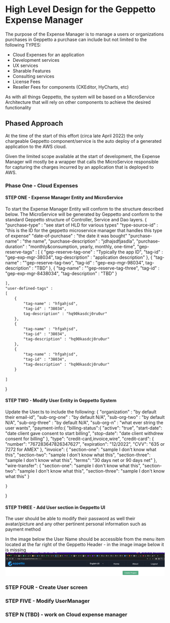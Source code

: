 # High Level Design for the Geppetto Expense Manager

The purpose of the Expense Manager is to manage a users or organizations purchases in Geppetto
a purchase can include but not limited to the following TYPES:

- Cloud Expenses for an application
- Development services
- UX services
- Sharable Features
- Consulting services
- License Fees
- Reseller Fees for components (CKEditor, HyCharts, etc)

As with all things Geppetto, the system will be based on a MicroService Architecture that will rely on other components to achieve the desired functionality

## Phased Approach

At the time of the start of this effort (circa late April 2022) the only chargeable Geppetto component/service is the auto deploy of a generated application to the AWS cloud.

Given the limited scope available at the start of development, the Expense Manager will mostly be a wrapper that calls the MicroService responsible for capturing the charges incurred by an application that is deployed to AWS.

### Phase One - Cloud Expenses

#### STEP ONE - Expense Manager Entity and MicroService

To start the Expense Manager Entity will conform to the structure described below. The MicroService will be generated by Geppetto and conform to the standard Geppetto structure of Controller, Service and Dao layers.
{
    "purchase-type" : "see start of HLD for various types"
    "type-source-id" : "this is the ID for the geppetto microservice manager that handles this type of expense"
    "date-of-purchase" : "the date it was bought"
    "purchase-name" : "the name",
    "purchase-description" : "jdhajsdfjasdla",
    "purchase-duration" : "monthly&consumption, yearly, monthly, one-time",
    "gep-reserve-tags" :
    [
        {
            "gep-reserve-tag-one" : "Typically the app ID",
            "tag-id" : "gep-exp-mgr-38034",
            tag-description" : "application description"
        },
        {
            "tag-name" : ""gep-reserve-tag-two",
            "tag-id" : "gep-exp-mgr-98034",
            tag-description" : "TBD"
        },
        {
            "tag-name" : ""gep-reserve-tag-three",
            "tag-id" : "gep-exp-mgr-8438034",
            "tag-description" : "TBD"
        }

    ],
    "user-defined-tags" :
    [
        {
            "tag-name" : "hfgahjsd",
            "tag-id" : "38034",
            tag-description" : "hq90kasdcj0ru0ur"
        },
        {
            "tag-name" : "hfgahjsd",
            "tag-id" : "38034",
            "tag-description" : "hq90kasdcj0ru0ur"
        },
        {
            "tag-name" : "hfgahjsd",
            "tag-id" : "38034",
            "tag-description" : "hq90kasdcj0ru0ur"
        }

    ]
}

#### STEP TWO - Modify User Entity in Geppetto System

Update the User.ts to include the following:
{
    "organization" : "by default their email-id",
    "sub-org-one"  : "by default N/A",
    "sub-org-two"  : "by default N/A",
    "sub-org-three"  : "by default N/A",
    "sub-org-n"     :  "what ever string the user wants",
    "payment-info:{
        "billing-status":{
            "active": "true",
            "start-date": "date client gave consent to start billing",
            "stop-date": "date client withdrew consent for billing"
        },
        "type":  "credit-card,invoice,wire",
        "credit-card": {
            "number": "767283647826347627",
            "expiration": "12/2022",
            "CVV": "635 or 7272 for AMEX"
        },
        "invoice": {
            "section-one": "sample I don't know what this",
            "section-two": "sample I don't know what this",
            "section-three": "sample I don't know what this",
            "terms": "30 days net or 90 days net"
        },
        "wire-transfer": {
            "section-one": "sample I don't know what this",
            "section-two": "sample I don't know what this",
            "section-three": "sample I don't know what this"
        }

    }
}

#### STEP THREE - Add User section in Geppetto UI

The user should be able to modify their password as well their avatar/picture and any other pertinent personal information such as payment method

In the image below the User Name should be accessible from the menu item located at the far right of the Geppetto Header - in the image image below it is missing
![Missing User Icon/Name](./images/missing%20user%20section.png)

### STEP FOUR  - Create User screen

### STEP FIVE - Modify UserManager

### STEP N (TBD) - work on Cloud expense manager
